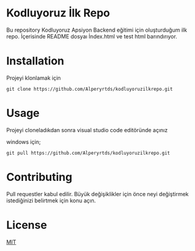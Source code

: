 # Kodluyoruz İlk Repo
Bu repository Kodluyoruz Apsiyon Backend eğitimi için oluşturduğum ilk repo. İçerisinde README dosyaı İndex.html ve test html barındırıyor.

# Installation

Projeyi klonlamak için 
```
git clone https://github.com/Alperyrtds/kodluyoruzilkrepo.git
```
# Usage
Projeyi cloneladıkdan sonra visual studio code editöründe açınız 

windows için;
```
git pull https://github.com/Alperyrtds/kodluyoruzilkrepo.git
```
# Contributing

Pull requestler kabul edilir. Büyük değişiklikler için önce neyi değiştirmek istediğinizi belirtmek için konu açın.

# License

[MIT](https://opensource.org/licenses/MIT)
